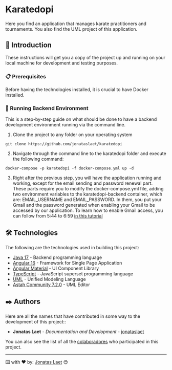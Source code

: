 # Karatedopi

Here you find an application that manages karate practitioners and tournaments. You also find the UML project of this application.


## 🚀 Introduction

These instructions will get you a copy of the project up and running on your local machine for development and testing purposes.


### 📋 Prerequisites

Before having the technologies installed, it is crucial to have Docker installed.


### 🔧 Running Backend Environment

This is a step-by-step guide on what should be done to have a backend development environment running via the command line.

01. Clone the project to any folder on your operating system

```
git clone https://github.com/jonataslaet/karatedopi
```

02. Navigate through the command line to the karatedopi folder and execute the following command:

```
docker-compose -p karatedopi -f docker-compose.yml up -d
```

03. Right after the previous step, you will have the application running and working, except for the email sending and password renewal part. These parts require you to modify the docker-compose.yml file, adding two environment variables to the karatedopi-backend container, which are: EMAIL_USERNAME and EMAIL_PASSWORD. In them, you put your Gmail and the password generated when enabling your Gmail to be accessed by our application. To learn how to enable Gmail access, you can follow from 5:44 to 6:59 [in this tutorial](https://www.youtube.com/watch?v=A-MUW28njOE&ab_channel=CodeElevate&t=344s)

## 🛠️ Technologies 

The following are the technologies used in building this project:

* [Java 17](https://www.oracle.com/java/) - Backend programming language
* [Angular 16](https://angular.io/) - Framework for Single Page Application
* [Angular Material](https://material.angular.io/) - UI Component Library
* [TypeScript](https://www.typescriptlang.org/docs/) - JavaScript superset programming language
* [UML](https://www.uml.org/) - Unified Modeling Language
* [Astah Community 7.2.0](https://astah.net/products/astah-uml/) - UML Editor

## ✒️ Authors

Here are all the names that have contributed in some way to the development of this project::

* **Jonatas Laet** - *Documentation and Development* - [jonataslaet](https://github.com/jonataslaet)

You can also see the list of all the [colaboradores](https://github.com/jonataslaet/karatedopi/graphs/contributors) who participated in this project.


---
⌨️ with ❤️ by: 
[Jonatas Laet](https://github.com/jonataslaet) 😊